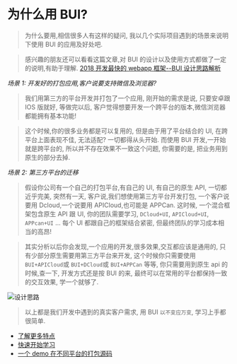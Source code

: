 # 为什么用 BUI?

> 为什么要用,相信很多人有这样的疑问, 我以几个实际项目遇到的场景来说明下使用 BUI 的应用及好处吧.

> 感兴趣的朋友还可以看看这篇文章,对 BUI 的设计以及使用方式都做了一定的说明,有助于理解.
> <a href="https://segmentfault.com/a/1190000012994082" target="_target">2018 开发最快的 webapp 框架--BUI 设计思路解析</a>

_场景 1: 开发好的打包应用,客户说要支持微信及浏览器?_

> 我们用第三方的平台开发并打包了一个应用, 刚开始的需求是说, 只要安卓跟 IOS 版就好, 等做完以后, 客户觉得想要开发一个跨平台的版本,微信浏览器都能拥有基本功能!

> 这个时候,你的很多业务都是可以复用的, 但是由于用了平台结合的 UI, 在跨平台上面表现不佳, 无法适配? 一切都得从头开始. 而使用 BUI 开发,一开始就是跨平台的, 所以并不存在效果不一致这个问题, 你需要的是, 把业务用到原生的部分去掉.

_场景 2: 第三方平台的迁移_

> 假设你公司有一个自己的打包平台,有自己的 UI, 有自己的原生 API, 一切都近乎完美, 突然有一天, 客户说,我们想使用第三方平台开发打包, 一个客户说要用 Dcloud,一个说要用 APICloud,也可能是 APPCan. 这时候, 一个混合框架包含原生 API 跟 UI, 你的团队需要学习, `DCloud+UI`, `APICloud+UI`, `APPcan+UI` ... 每个 UI 都跟自己的框架结合紧密, 但最终团队的学习成本相当的高昂!

> 其实分析以后你会发现,一个应用的开发,很多效果,交互都应该是通用的, 只有少部分原生需要用第三方平台来开发, 这个时候你只需要使用 `BUI+APICloud`或 `BUI+DCloud`或 `BUI+APPCan` 等等, 你只需要用到原生 api 的时候,查一下, 开发方式还是按 BUI 的来, 最终可以在常用的平台都保持一致的交互效果, 学一个就够了.

![设计思路](/static/images/bui-silu.png)

> 以上都是我们开发中遇到的真实客户需求, 用 BUI `以不变应万变`, 学习上手都很简单.

- [了解更多特点](/chapter1/about)
- [快速开始学习](/chapter1/quickstart)
- [一个 demo 在不同平台的打包源码](https://github.com/imouou/BUI-Package)
